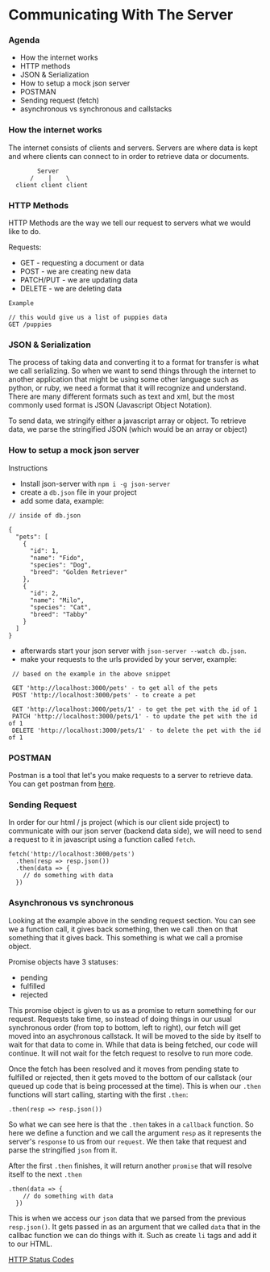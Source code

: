 # Communicating With The Server

### Agenda

* How the internet works
* HTTP methods
* JSON & Serialization
* How to setup a mock json server
* POSTMAN
* Sending request (fetch)
* asynchronous vs synchronous and callstacks

### How the internet works

The internet consists of clients and servers. Servers are where data is kept and where clients can connect to in order to retrieve data or documents.


```
        Server
      /    |    \
  client client client
```

### HTTP Methods

HTTP Methods are the way we tell our request to servers what we would like to do.

Requests:
* GET - requesting a document or data
* POST - we are creating new data
* PATCH/PUT - we are updating data
* DELETE - we are deleting data

```
Example

// this would give us a list of puppies data
GET /puppies 
```

### JSON & Serialization

The process of taking data and converting it to a format for transfer is what we call serializing. So when we want to send things through the internet to another application that might be using some other language such as python, or ruby, we need a format that it will recognize and understand. There are many different formats such as text and xml, but the most commonly used format is JSON (Javascript Object Notation).

To send data, we stringify either a javascript array or object.
To retrieve data, we parse the stringified JSON (which would be an array or object)

### How to setup a mock json server

Instructions
* Install json-server with `npm i -g json-server`
* create a `db.json` file in your project
* add some data, example:
```
// inside of db.json

{
  "pets": [
    {
      "id": 1,
      "name": "Fido",
      "species": "Dog",
      "breed": "Golden Retriever"
    },
    {
      "id": 2,
      "name": "Milo",
      "species": "Cat",
      "breed": "Tabby"
    }
  ]
}
```
* afterwards start your json server with `json-server --watch db.json`.
* make your requests to the urls provided by your server, example:

```
 // based on the example in the above snippet

 GET 'http://localhost:3000/pets' - to get all of the pets
 POST 'http://localhost:3000/pets' - to create a pet
 
 GET 'http://localhost:3000/pets/1' - to get the pet with the id of 1
 PATCH 'http://localhost:3000/pets/1' - to update the pet with the id of 1
 DELETE 'http://localhost:3000/pets/1' - to delete the pet with the id of 1
```

### POSTMAN

Postman is a tool that let's you make requests to a server to retrieve data. You can get postman from [here](https://www.postman.com/downloads/).

### Sending Request

In order for our html / js project (which is our client side project) to communicate with our json server (backend data side), we will need to send a request to it in javascript using a function called `fetch`.

```
fetch('http://localhost:3000/pets')
  .then(resp => resp.json())
  .then(data => {
    // do something with data
  })
```

### Asynchronous vs synchronous

Looking at the example above in the sending request section. You can see we a function call, it gives back something, then we call .then on that something that it gives back. This something is what we call a promise object.

Promise objects have 3 statuses:
* pending
* fulfilled
* rejected

This promise object is given to us as a promise to return something for our request. Requests take time, so instead of doing things in our usual synchronous order (from top to bottom, left to right), our fetch will get moved into an asychronous callstack. It will be moved to the side by itself to wait for that data to come in. While that data is being fetched, our code will continue. It will not wait for the fetch request to resolve to run more code.

Once the fetch has been resolved and it moves from pending state to fulfilled or rejected, then it gets moved to the bottom of our callstack (our queued up code that is being processed at the time). This is when our `.then` functions will start calling, starting with the first `.then`:

```
.then(resp => resp.json())
```

So what we can see here is that the `.then` takes in a `callback` function. So here we define a function and we call the argument `resp` as it represents the server's `response` to us from our `request`. We then take that request and parse the stringified `json` from it.

After the first `.then` finishes, it will return another `promise` that will resolve itself to the next `.then`

```
.then(data => {
    // do something with data
  })
```

This is when we access our `json` data that we parsed from the previous `resp.json()`. It gets passed in as an argument that we called `data` that in the callbac function we can do things with it. Such as create `li` tags and add it to our HTML.

[HTTP Status Codes](https://developer.mozilla.org/en-US/docs/Web/HTTP/Status)